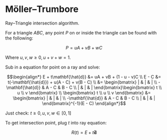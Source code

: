 # Möller–Trumbore

Ray–Triangle intersection algorithm.

For a triangle $ABC$, any point $P$ on or inside the triangle can be found with the following:

$$P = uA + vB + wC$$

Where $u, v, w \geq 0, u + v + w = 1$.

Sub in a equation for point on a ray and solve:

$$\begin{align*}
    E + t\mathbf{\hat{d}} &= uA + vB + (1 - u - v)C \\
    E - C &= t(-\mathbf{\hat{d}}) + u(A - C) + v(B - C) \\
    &= \begin{bmatrix}
        | & | & | \\
        -\mathbf{\hat{d}} & A - C & B - C \\
        | & | & |
    \end{bmatrix}\begin{bmatrix}
        t \\
        u \\
        v
    \end{bmatrix} \\
    \begin{bmatrix}
        t \\
        u \\
        v
    \end{bmatrix} &= \begin{bmatrix}
        | & | & | \\
        -\mathbf{\hat{d}} & A - C & B - C \\
        | & | & |
    \end{bmatrix}^{-1}(E - C)
\end{align*}$$

Just check: $t \geq 0, u, v, w \in [0, 1]$

To get intersection point, plug $t$ into ray equation:

$$R(t) = E + t\mathbf{\hat{d}}$$
